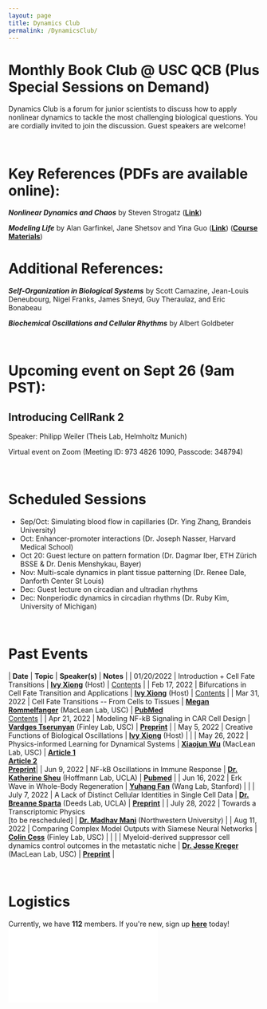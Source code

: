 ```yaml
---
layout: page
title: Dynamics Club
permalink: /DynamicsClub/
---
```


# Monthly Book Club @ USC QCB (Plus Special Sessions on Demand)

Dynamics Club is a forum for junior scientists to discuss how to apply nonlinear dynamics to tackle the most challenging biological questions. You are cordially invited to join the discussion. Guest speakers are welcome! 

&nbsp;
&nbsp;

# Key References (PDFs are available online): 

***Nonlinear Dynamics and Chaos*** by Steven Strogatz ([**Link**](https://www.stevenstrogatz.com/books/nonlinear-dynamics-and-chaos-with-applications-to-physics-biology-chemistry-and-engineering))

***Modeling Life*** by Alan Garfinkel, Jane Shetsov and Yina Guo ([**Link**](https://link.springer.com/book/10.1007/978-3-319-59731-7)) ([**Course Materials**](https://modelinginbiology.github.io))


# Additional References:

***Self-Organization in Biological Systems*** by Scott Camazine, Jean-Louis Deneubourg, Nigel Franks, James Sneyd, Guy Theraulaz, and Eric Bonabeau

***Biochemical Oscillations and Cellular Rhythms*** by Albert Goldbeter

&nbsp;
&nbsp;

# Upcoming event on Sept 26 (9am PST):

## Introducing CellRank 2

Speaker: Philipp Weiler (Theis Lab, Helmholtz Munich)

Virtual event on Zoom (Meeting ID: 973 4826 1090, Passcode: 348794)

&nbsp;
&nbsp;

# Scheduled Sessions

- Sep/Oct: Simulating blood flow in capillaries (Dr. Ying Zhang, Brandeis University)
- Oct: Enhancer-promoter interactions (Dr. Joseph Nasser, Harvard Medical School)
- Oct 20: Guest lecture on pattern formation (Dr. Dagmar Iber, ETH Zürich BSSE & Dr. Denis Menshykau, Bayer)
- Nov: Multi-scale dynamics in plant tissue patterning (Dr. Renee Dale, Danforth Center St Louis)
- Dec: Guest lecture on circadian and ultradian rhythms
- Dec: Nonperiodic dynamics in circadian rhythms (Dr. Ruby Kim, University of Michigan)

&nbsp;
&nbsp;

# Past Events

| **Date** | **Topic** | **Speaker(s)** | **Notes** |
| 01/20/2022 | Introduction + Cell Fate Transitions | [**Ivy Xiong**](https://lingyunxiong.github.io) (Host) | [Contents](https://drive.google.com/file/d/18OcjJginmYzX9KQ-J0J64o9GeMG6ya-I/view?usp=sharing) |
| Feb 17, 2022 | Bifurcations in Cell Fate Transition and Applications | [**Ivy Xiong**](https://lingyunxiong.github.io) (Host) | [Contents](https://drive.google.com/file/d/1W0TRbrKwryFQ2U7IN9CR-ufOTZHycH88/view?usp=sharing ) |
| Mar 31, 2022 | Cell Fate Transitions -- From Cells to Tissues | [**Megan Rommelfanger**](https://macleanlab.usc.edu/people/megan-rommelfanger/) (MacLean Lab, USC) | [**PubMed**](https://pubmed.ncbi.nlm.nih.gov/34935903/) <br /> [Contents](https://drive.google.com/file/d/1LzuqVaFz5hKXT37KzmXHevop3o0gxp7n/view?usp=sharing) |
| Apr 21, 2022 | Modeling NF-kB Signaling in CAR Cell Design | [**Vardges Tserunyan**](http://csbl.usc.edu/people/lab-members/) (Finley Lab, USC) | [**Preprint**](https://www.biorxiv.org/content/10.1101/2022.04.27.489659v1) |
| May 5, 2022 | Creative Functions of Biological Oscillations | [**Ivy Xiong**](https://lingyunxiong.github.io) (Host) | |
| May 26, 2022 | Physics-informed Learning for Dynamical Systems | [**Xiaojun Wu**](https://macleanlab.usc.edu/people/xiaojun-wu2/) (MacLean Lab, USC) | [**Article 1**](https://proceedings.mlr.press/v144/wang21a.html) <br /> [**Article 2**](https://www.nature.com/articles/s41467-021-26434-1) <br /> [**Preprint**](https://www.biorxiv.org/content/10.1101/2022.05.18.492557v1)|
| Jun 9, 2022 | NF-kB Oscillations in Immune Response | [**Dr. Katherine Sheu**](https://mstp.healthsciences.ucla.edu/people/katherine-sheu/) (Hoffmann Lab, UCLA) | [**Pubmed**](https://pubmed.ncbi.nlm.nih.gov/34140389/) |
| Jun 16, 2022 | Erk Wave in Whole-Body Regeneration | [**Yuhang Fan**](https://profiles.stanford.edu/yuhang-fan) (Wang Lab, Stanford) | |
| July 7, 2022 | A Lack of Distinct Cellular Identities in Single Cell Data | [**Dr. Breanne Sparta**](https://www.linkedin.com/in/breanne-sparta-1a80903a/) (Deeds Lab, UCLA) | [**Preprint**](https://www.biorxiv.org/content/10.1101/2022.06.03.494765v1) |
| July 28, 2022 | Towards a Transcriptomic Physics <br /> [to be rescheduled] | [**Dr. Madhav Mani**](https://www.madhavmani.com) (Northwestern University) |
| Aug 11, 2022 | Comparing Complex Model Outputs with Siamese Neural Networks | [**Colin Cess**](http://csbl.usc.edu/people/lab-members/) (Finley Lab, USC) | |
| | Myeloid-derived suppressor cell dynamics control outcomes in the metastatic niche | [**Dr. Jesse Kreger**](https://macleanlab.usc.edu/people/jesse-kreger/) (MacLean Lab, USC) | [**Preprint**](https://doi.org/10.1101/2022.06.15.496246) |

&nbsp;
&nbsp;

# Logistics

Currently, we have **112** members. If you're new, sign up [**here**](https://forms.gle/zvwmxyHC8XhYZZx77) today!
![DynamicsClub](/images/DynamicsClub_Sept2022.pdf)